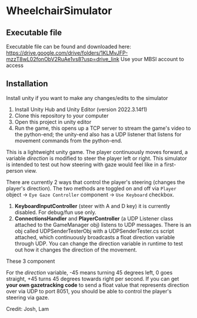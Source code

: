 # WheelchairSimulator
## Executable file 
Executable file can be found and downloaded here: https://drive.google.com/drive/folders/1KLMvJFP-mzzT8wL02fonObV2RuAe1vs8?usp=drive_link
Use your MBSI account to access

## Installation
Install unity if you want to make any changes/edits to the simulator
1. Install Unity Hub and Unity Editor (version 2022.3.14f1)
2. Clone this repository to your computer
3. Open this project in unity editor
4. Run the game, this opens up a TCP server to stream the game's video to the python-end; the unity-end also has a UDP listener that listens for movement commands from the python-end.


This is a lightweight unity game. The player continuously moves forward, a variable _direction_ is modified to steer the player left or right.
This simulator is intended to test out how steering with gaze would feel like in a first-person view.

There are currently 2 ways that control the player's steering (changes the player's direction). The two methods are toggled on and off via `Player` object -> `Eye Gaze Controller` component -> `Use Keyboard` checkbox.

1. **KeyboardInputController** (steer with A and D key) it is currently disabled. For debug/fun use only.
2. **ConnectionsHandler** and **PlayerController** (a UDP Listener class attached to the GameManager obj) listens to UDP messages. There is an obj called UDPSenderTesterObj with a UDPSenderTester.cs script attached, which continuously broadcasts a float direction variable through UDP. You can change the direction variable in runtime to test out how it changes the direction of the movement.

These 3 component

For the _direction_ variable, -45 means turning 45 degrees left, 0 goes straight, +45 turns 45 degrees towards right per second.
If you can get **your own gazetracking code** to send a float value that represents direction over via UDP to port 8051, you should be able to control the player's steering via gaze.

Credit: Josh, Lam
